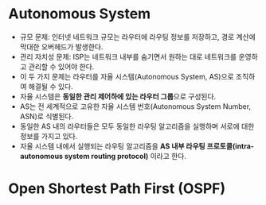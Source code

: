 # Autonomous System
- 규모 문제: 인터넷 네트워크 규모는 라우터에 라우팅 정보를 저장하고, 경로 계산에 막대한 오버헤드가 발생한다.
- 관리 자치성 문제: ISP는 네트워크 내부를 숨기면서 원하는 대로 네트워크를 운영하고 관리할 수 있어야 한다.
- 이 두 가지 문제는 라우터를 자율 시스템(Autonomous System, AS)으로 조직하여 해결될 수 있다.
- 자율 시스템은 **동일한 관리 제어하에 있는 라우터 그룹**으로 구성된다.
- AS는 전 세계적으로 고유한 자율 시스템 번호(Autonomous System Number, ASN)로 식별된다.
- 동일한 AS 내의 라우터들은 모두 동일한 라우팅 알고리즘을 실행하며 서로에 대한 정보를 가지고 있다.
- 자율 시스템 내에서 실행되는 라우팅 알고리즘을 **AS 내부 라우팅 프로토콜(intra-autonomous system routing protocol)** 이라고 한다.
# Open Shortest Path First (OSPF)
